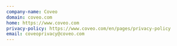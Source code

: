 ```yaml
---
company-name: Coveo
domain: coveo.com
home: https://www.coveo.com
privacy-policy: https://www.coveo.com/en/pages/privacy-policy
email: coveoprivacy@coveo.com
---
```




